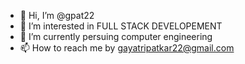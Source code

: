 - 👋 Hi, I’m @gpat22
- 👀 I’m interested in FULL STACK DEVELOPEMENT
- 🌱 I’m currently persuing computer engineering
- 📫 How to reach me by gayatripatkar22@gmail.com

<!---
gpat22/gpat22 is a ✨ special ✨ repository because its `README.md` (this file) appears on your GitHub profile.
You can click the Preview link to take a look at your changes.
--->
